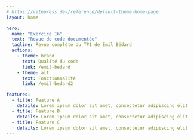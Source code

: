 ```yaml
---
# https://vitepress.dev/reference/default-theme-home-page
layout: home

hero:
  name: "Exercice 16"
  text: "Revue de code documentée"
  tagline: Revue complète du TP1 de Émil Bédard
  actions:
    - theme: brand
      text: Qualité du code
      link: /emil-bedard
    - theme: alt
      text: Fonctionnalité
      link: /emil-bedard2

features:
  - title: Feature A
    details: Lorem ipsum dolor sit amet, consectetur adipiscing elit
  - title: Feature B
    details: Lorem ipsum dolor sit amet, consectetur adipiscing elit
  - title: Feature C
    details: Lorem ipsum dolor sit amet, consectetur adipiscing elit
---
```


